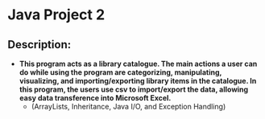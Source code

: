 <h1>Java Project 2<br/>
<h2>Description:</h2>

- <b>This program acts as a library catalogue. The main actions a user can do while using the program are categorizing, manipulating, visualizing, and importing/exporting library items in the catalogue. In this program, the users use csv to import/export the data, allowing easy data transference into Microsoft Excel.</b>
  - (ArrayLists, Inheritance, Java I/O, and Exception Handling)
